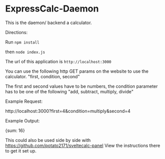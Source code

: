 # ExpressCalc-Daemon

This is the daemon/ backend a calculator. 

Directions:

Run ``npm install``

then ``node index.js``

The url of this application is ``http://localhost:3000``

You can use the following http GET params on the website to use the calculator. "first, condition, second"

The first and second values have to be numbers, the condition parameter has to be one of the following "add, subtract, multiply, divide"

Example Request:

http://localhost:3000?first=4&condition=multiply&second=4

Example Output:

{sum: 16}

This could also be used side by side with 
https://github.com/potato2171/sveltecalc-panel
View the instructions there to get it set up.
